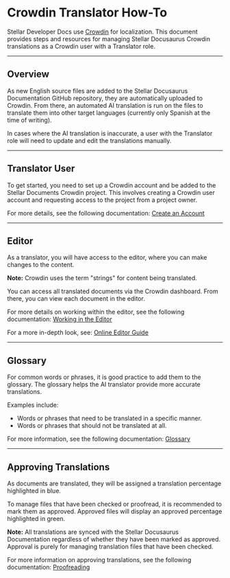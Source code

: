 # Crowdin Translator How-To

Stellar Developer Docs use [Crowdin](https://crowdin.com/) for localization. This document provides steps and resources for managing Stellar Docusaurus Crowdin translations as a Crowdin user with a Translator role.

---

## Overview

As new English source files are added to the Stellar Docusaurus Documentation GitHub repository, they are automatically uploaded to Crowdin. From there, an automated AI translation is run on the files to translate them into other target languages (currently only Spanish at the time of writing).

In cases where the AI translation is inaccurate, a user with the Translator role will need to update and edit the translations manually.

---

## Translator User

To get started, you need to set up a Crowdin account and be added to the Stellar Documents Crowdin project. This involves creating a Crowdin user account and requesting access to the project from a project owner. 

For more details, see the following documentation: 
[Create an Account](https://support.crowdin.com/for-translators/#create-an-account)

---

## Editor

As a translator, you will have access to the editor, where you can make changes to the content. 

**Note:** Crowdin uses the term "strings" for content being translated.

You can access all translated documents via the Crowdin dashboard. From there, you can view each document in the editor. 

For more details on working within the editor, see the following documentation: 
[Working in the Editor](https://support.crowdin.com/for-translators/#working-in-the-editor) 

For a more in-depth look, see: 
[Online Editor Guide](https://support.crowdin.com/online-editor/)

---

## Glossary

For common words or phrases, it is good practice to add them to the glossary. The glossary helps the AI translator provide more accurate translations. 

Examples include: 
- Words or phrases that need to be translated in a specific manner. 
- Words or phrases that should not be translated at all. 

For more information, see the following documentation: 
[Glossary](https://support.crowdin.com/glossary/)

---

## Approving Translations

As documents are translated, they will be assigned a translation percentage highlighted in blue. 

To manage files that have been checked or proofread, it is recommended to mark them as approved. Approved files will display an approved percentage highlighted in green. 

**Note:** All translations are synced with the Stellar Docusaurus Documentation regardless of whether they have been marked as approved. Approval is purely for managing translation files that have been checked. 

For more information on approving translations, see the following documentation: 
[Proofreading](https://support.crowdin.com/online-editor/#proofreading)

